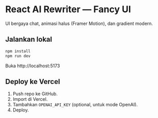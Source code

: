 # React AI Rewriter — Fancy UI
UI bergaya chat, animasi halus (Framer Motion), dan gradient modern.

## Jalankan lokal
```bash
npm install
npm run dev
```
Buka http://localhost:5173

## Deploy ke Vercel
1. Push repo ke GitHub.
2. Import di Vercel.
3. Tambahkan `OPENAI_API_KEY` (optional, untuk mode OpenAI).
4. Deploy.
